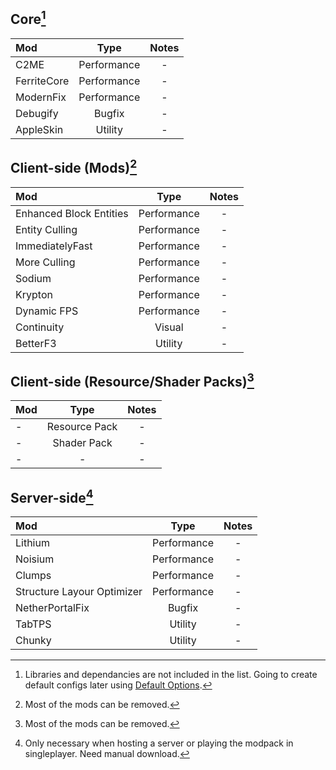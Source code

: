 ## Core[^1]

| Mod | Type | Notes |
|:---|:---:|:---:|
| C2ME | Performance | - |
| FerriteCore | Performance | - |
| ModernFix | Performance | - |
| Debugify | Bugfix | - |
| AppleSkin | Utility | - |

## Client-side (Mods)[^2]

| Mod | Type | Notes |
|:---|:---:|:---:|
| Enhanced Block Entities | Performance | - |
| Entity Culling | Performance | - |
| ImmediatelyFast | Performance | - |
| More Culling | Performance | - |
| Sodium | Performance | - |
| Krypton | Performance | - |
| Dynamic FPS | Performance | - |
| Continuity | Visual | - |
| BetterF3 | Utility | - |

## Client-side (Resource/Shader Packs)[^2]

| Mod | Type | Notes |
|:---|:---:|:---:|
| - | Resource Pack | - |
| - | Shader Pack | - |
| - | - | - |

## Server-side[^3]

| Mod | Type | Notes |
|:---|:---:|:---:|
| Lithium | Performance | - |
| Noisium | Performance | - |
| Clumps | Performance | - |
| Structure Layour Optimizer | Performance | - |
| NetherPortalFix | Bugfix | - |
| TabTPS | Utility | - |
| Chunky | Utility | - |

[^1]: Libraries and dependancies are not included in the list. Going to create default configs later using [Default Options](https://modrinth.com/mod/default-options).
[^2]: Most of the mods can be removed.
[^3]: Only necessary when hosting a server or playing the modpack in singleplayer. Need manual download.
